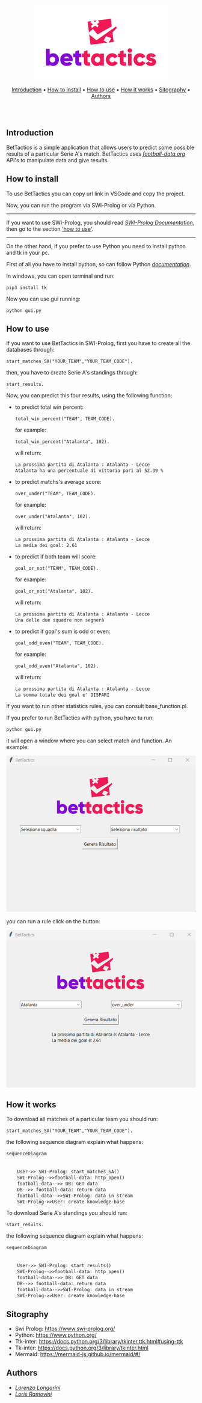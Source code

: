 <div>
<p align="center">
<img src="https://github.com/LorenzoLongarini/BetTactics/blob/main/prolog_py/logo.png">
</p>
<p align="center">
<a href="#Introduction">Introduction</a>&nbsp•
<a href="#How-to-install">How to install</a>&nbsp•
<a href="#How-to-use">How to use</a>&nbsp•
<a href="#How-it-works">How it works</a>&nbsp•
<a href="#Sitography">Sitography</a>&nbsp•
<a href="#Authors">Authors</a>

</p>
<br>
<br>
</div>


## Introduction
BetTactics is a simple application that allows users to predict some possible results of a particular Serie A's match. BetTactics uses [*football-data.org*](https://www.football-data.org/) API's to manipulate data and give results. 
## How to install
To use BetTactics you can copy url link in VSCode and copy the project. 

Now, you can run the program via SWI-Prolog or via Python.


---
If you want to use SWI-Prolog, you should read [*SWI-Prolog Documentation*](https://www.swi-prolog.org/), then go to the section  <a href="#How-to-use">'how to use'</a>. 


---
On the other hand, if you prefer to use Python you need to install python and tk in your pc. 

First of all you have to install python, so can follow Python [*documentation*](https://www.python.org/).

In windows, you can open terminal and run:
```
pip3 install tk
```
Now you can use gui running:
```
python gui.py
```
## How to use
If you want to use BetTactics in SWI-Prolog, first you have to create all the databases through:
```
start_matches_SA("YOUR_TEAM","YOUR_TEAM_CODE").
```
then, you have to create Serie A's standings through:
```
start_results.
```
Now, you can predict this four results, using the following function:

- to predict total win percent:
	```
	total_win_percent("TEAM", TEAM_CODE).
	```
	for example:
	```
	total_win_percent("Atalanta", 102).
	```
	will return:
	```
	La prossima partita di Atalanta : Atalanta - Lecce
	Atalanta ha una percentuale di vittoria pari al 52.39 %
	```
- to predict matchs's average score:
	```
	over_under("TEAM", TEAM_CODE).
	```
	for example:
	```
	over_under("Atalanta", 102).
	```
	will return:
	```
	La prossima partita di Atalanta : Atalanta - Lecce
	La media dei goal: 2.61
	```

- to predict if both team will score:
	```
	goal_or_not("TEAM", TEAM_CODE).
	```
	for example:
	```
	goal_or_not("Atalanta", 102).
	```
	will return:
	```
	La prossima partita di Atalanta : Atalanta - Lecce
	Una delle due squadre non segnerà
	```

- to predict if goal's sum is odd or even:
	```
	goal_odd_even("TEAM", TEAM_CODE).
	```
	for example:
	```
	goal_odd_even("Atalanta", 102).
	```
	will return:
	```
	La prossima partita di Atalanta : Atalanta - Lecce
	La somma totale dei goal e' DISPARI
	```
If you want to run other statistics rules, you can consult base_function.pl.

If you prefer to run BetTactics with python, you have tu run: 
```
python gui.py
```
it will open a window where you can select match and function. An example:
<p align="center">
<img src="https://github.com/LorenzoLongarini/BetTactics/blob/main/screenshot/python1.png">
</p>

you can run a rule click on the button:
<p align="center">
<img src="https://github.com/LorenzoLongarini/BetTactics/blob/main/screenshot/python_over_under.png">
</p>

## How it works
To download all matches of a particular team you should run: 
```
start_matches_SA("YOUR_TEAM","YOUR_TEAM_CODE").
```
the following sequence diagram explain what happens:
```mermaid
sequenceDiagram
	

	User->> SWI-Prolog: start_matches_SA()
	SWI-Prolog-->>football-data: http_open()
	football-data-->> DB: GET data
	DB-->> football-data: return data
	football-data-->>SWI-Prolog: data in stream
	SWI-Prolog->>User: create knowledge-base
```

To download Serie A's standings you should run: 
```
start_results.
```
the following sequence diagram explain what happens:

```mermaid
sequenceDiagram
	

	User->> SWI-Prolog: start_results()
	SWI-Prolog-->>football-data: http_open()
	football-data-->> DB: GET data
	DB-->> football-data: return data
	football-data-->>SWI-Prolog: data in stream
	SWI-Prolog->>User: create knowledge-base
```
## Sitography
- Swi Prolog: https://www.swi-prolog.org/
- Python: https://www.python.org/
- Ttk-inter: https://docs.python.org/3/library/tkinter.ttk.html#using-ttk
- Tk-inter: https://docs.python.org/3/library/tkinter.html
- Mermaid: https://mermaid-js.github.io/mermaid/#/

## Authors
- [*Lorenzo Longarini*](https://github.com/LorenzoLongarini)
- [*Loris Ramovini*](https://github.com/lorisramovini)

